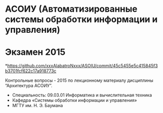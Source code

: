 # АСОИУ (Автоматизированные системы обработки информации и управления)
# Экзамен 2015
*https://github.com/xxxAlabatroNxxx/ASOIU/commit/45c5455e5c415845f3b3701fcf622c17a918773c

Контрольные вопросы - 2015 по лекционному материалу дисциплины “Архитектура АСОИУ”. 
* Специальность: 09.03.01 Информатика и вычислительная техника
* Кафедра «Системы обработки информации и управления»
* МГТУ им. Н. Э. Баумана
